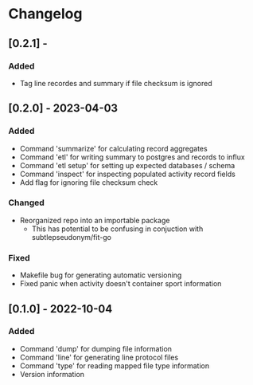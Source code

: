 # Changelog

## [0.2.1] -
### Added
- Tag line recordes and summary if file checksum is ignored

## [0.2.0] - 2023-04-03
### Added
- Command 'summarize' for calculating record aggregates
- Command 'etl' for writing summary to postgres and records to influx
- Command 'etl setup' for setting up expected databases / schema
- Command 'inspect' for inspecting populated activity record fields
- Add flag for ignoring file checksum check

### Changed
- Reorganized repo into an importable package
	- This has potential to be confusing in conjuction with subtlepseudonym/fit-go

### Fixed
- Makefile bug for generating automatic versioning
- Fixed panic when activity doesn't container sport information

## [0.1.0] - 2022-10-04
### Added
- Command 'dump' for dumping file information
- Command 'line' for generating line protocol files
- Command 'type' for reading mapped file type information
- Version information
